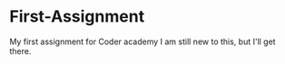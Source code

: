 # First-Assignment
My first assignment for Coder academy
I am still new to this, but I'll get there.
